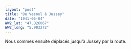 ```yaml
---
layout: "post"
title: "De Vesoul à Jussey"
date: "1941-05-04"
WW2_lat: "47.826067"
WW2_long: "5.903272"
---
```


Nous sommes ensuite déplacés jusqu'à Jussey par la route.


<div class="histoire"></div>

<div class="commentaire"></div>